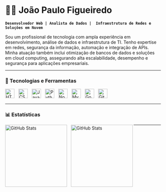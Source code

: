 # 👨‍💻 João Paulo Figueiredo

**`Desenvolvedor Web | Analista de Dados |  Infraestrutura de Redes e Soluções em Nuvem`**

Sou um profissional de tecnologia com ampla experiência em desenvolvimento, análise de dados e infraestrutura de TI. Tenho expertise em redes, segurança da informação, automação e integração de APIs. Minha atuação também inclui otimização de bancos de dados e soluções em cloud computing, assegurando alta escalabilidade, desempenho e segurança para aplicações empresariais.

---

### 🚀 Tecnologias e Ferramentas

<img align="left" alt="HTML" title="HTML" width="30px" style="padding-right: 10px;" src="https://cdn.jsdelivr.net/gh/devicons/devicon@latest/icons/html5/html5-original.svg" />
<img align="left" alt="CSS" title="CSS" width="30px" style="padding-right: 10px;" src="https://cdn.jsdelivr.net/gh/devicons/devicon@latest/icons/css3/css3-original.svg" />
<img align="left" alt="JavaScript" title="JavaScript" width="30px" style="padding-right: 10px;" src="https://cdn.jsdelivr.net/gh/devicons/devicon@latest/icons/javascript/javascript-original.svg" />
<img align="left" alt="Python" title="Python" width="30px" style="padding-right: 10px;" src="https://cdn.jsdelivr.net/gh/devicons/devicon@latest/icons/python/python-original.svg" />
<img align="left" alt="Node.js" title="Node.js" width="30px" style="padding-right: 10px;" src="https://cdn.jsdelivr.net/gh/devicons/devicon@latest/icons/nodejs/nodejs-original.svg" />
<img align="left" alt="MySQL" title="MySQL" width="30px" style="padding-right: 10px;" src="https://cdn.jsdelivr.net/gh/devicons/devicon@latest/icons/mysql/mysql-original.svg" />
<img align="left" alt="Google Cloud" title="Google Cloud" width="30px" style="padding-right: 10px;" src="https://cdn.jsdelivr.net/gh/devicons/devicon@latest/icons/googlecloud/googlecloud-original.svg" />
<img align="left" alt="Git" title="Git" width="30px" style="padding-right: 10px;" src="https://cdn.jsdelivr.net/gh/devicons/devicon@latest/icons/git/git-original.svg" />
<br/>
<br/>

---

### 📊 Estatísticas

<p>
  <img align="left" alt="GitHub Stats" height="200" style="padding-right: 10px;" src="https://github-readme-stats.vercel.app/api?username=Joaopaulofigueiredo&show_icons=true&theme=tokyonight&include_all_commits=true&locale=pt-br" />

  <img align="left" alt="GitHub Stats" height="200" src="https://github-readme-stats.vercel.app/api/top-langs/?username=Joaopaulofigueiredo&theme=tokyonight&layout=compact&custom_title=Tecnologias&langs_count=9" />
</p>

---


